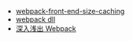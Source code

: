 - [webpack-front-end-size-caching](https://iamakulov.com/notes/webpack-front-end-size-caching/)
- [webpack dll](https://segmentfault.com/a/1190000005969643)
- [深入浅出 Webpack](http://webpack.wuhaolin.cn/)